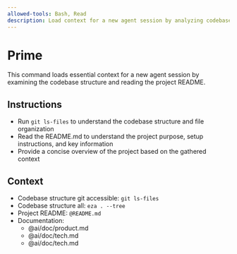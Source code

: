 ```yaml
---
allowed-tools: Bash, Read
description: Load context for a new agent session by analyzing codebase structure and README
---
```


# Prime

This command loads essential context for a new agent session by examining the codebase structure and reading the project README.

## Instructions
- Run `git ls-files` to understand the codebase structure and file organization
- Read the README.md to understand the project purpose, setup instructions, and key information
- Provide a concise overview of the project based on the gathered context

## Context
- Codebase structure git accessible: `git ls-files`
- Codebase structure all: `eza . --tree`
- Project README: `@README.md`
- Documentation:
    - @ai/doc/product.md
    - @ai/doc/tech.md
    - @ai/doc/tech.md